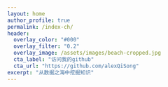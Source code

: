 ```yaml
---
layout: home
author_profile: true
permalink: /index-ch/
header:
  overlay_color: "#000"
  overlay_filter: "0.2"
  overlay_image: /assets/images/beach-cropped.jpg
  cta_label: "访问我的github"
  cta_url: "https://github.com/alexQiSong"
excerpt: "从数据之海中挖掘知识"
---
```


